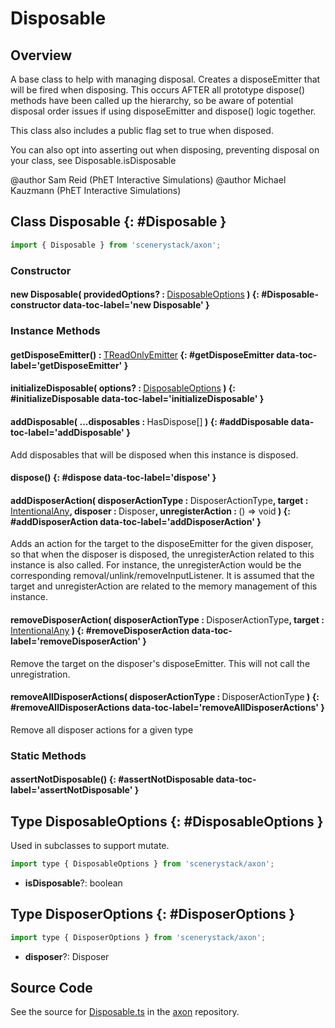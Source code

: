 # Disposable

## Overview

A base class to help with managing disposal. Creates a disposeEmitter that will be fired when disposing. This occurs
AFTER all prototype dispose() methods have been called up the hierarchy, so be aware of potential disposal order
issues if using disposeEmitter and dispose() logic together.

This class also includes a public flag set to true when disposed.

You can also opt into asserting out when disposing, preventing disposal on your class, see Disposable.isDisposable

@author Sam Reid (PhET Interactive Simulations)
@author Michael Kauzmann (PhET Interactive Simulations)

## Class Disposable {: #Disposable }


```js
import { Disposable } from 'scenerystack/axon';
```
### Constructor

#### new Disposable( providedOptions? : <span style="font-weight: 400;">[DisposableOptions](../axon/Disposable.md#DisposableOptions)</span> ) {: #Disposable-constructor data-toc-label='new Disposable' }

### Instance Methods

#### getDisposeEmitter() : <span style="font-weight: 400;">[TReadOnlyEmitter](../axon/TEmitter.md#TReadOnlyEmitter)</span> {: #getDisposeEmitter data-toc-label='getDisposeEmitter' }

#### initializeDisposable( options? : <span style="font-weight: 400;">[DisposableOptions](../axon/Disposable.md#DisposableOptions)</span> ) {: #initializeDisposable data-toc-label='initializeDisposable' }

#### addDisposable( ...disposables : <span style="font-weight: 400;">HasDispose[]</span> ) {: #addDisposable data-toc-label='addDisposable' }

Add disposables that will be disposed when this instance is disposed.

#### dispose() {: #dispose data-toc-label='dispose' }

#### addDisposerAction( disposerActionType : <span style="font-weight: 400;">DisposerActionType</span>, target : <span style="font-weight: 400;">[IntentionalAny](../phet-core/IntentionalAny.md)</span>, disposer : <span style="font-weight: 400;">Disposer</span>, unregisterAction : <span style="font-weight: 400;">() =&gt; <span style="color: hsla(calc(var(--md-hue) + 180deg),80%,40%,1);">void</span></span> ) {: #addDisposerAction data-toc-label='addDisposerAction' }

Adds an action for the target to the disposeEmitter for the given disposer, so that when the disposer is disposed,
the unregisterAction related to this instance is also called. For instance, the unregisterAction would be the
corresponding removal/unlink/removeInputListener.
It is assumed that the target and unregisterAction are related to the memory management of this instance.

#### removeDisposerAction( disposerActionType : <span style="font-weight: 400;">DisposerActionType</span>, target : <span style="font-weight: 400;">[IntentionalAny](../phet-core/IntentionalAny.md)</span> ) {: #removeDisposerAction data-toc-label='removeDisposerAction' }

Remove the target on the disposer's disposeEmitter. This will not call the unregistration.

#### removeAllDisposerActions( disposerActionType : <span style="font-weight: 400;">DisposerActionType</span> ) {: #removeAllDisposerActions data-toc-label='removeAllDisposerActions' }

Remove all disposer actions for a given type

### Static Methods

#### assertNotDisposable() {: #assertNotDisposable data-toc-label='assertNotDisposable' }



## Type DisposableOptions {: #DisposableOptions }


Used in subclasses to support mutate.

```js
import type { DisposableOptions } from 'scenerystack/axon';
```


- **isDisposable**?: <span style="color: hsla(calc(var(--md-hue) + 180deg),80%,40%,1);">boolean</span>




## Type DisposerOptions {: #DisposerOptions }


```js
import type { DisposerOptions } from 'scenerystack/axon';
```


- **disposer**?: Disposer




## Source Code

See the source for [Disposable.ts](https://github.com/phetsims/axon/blob/main/js/Disposable.ts) in the [axon](https://github.com/phetsims/axon) repository.
